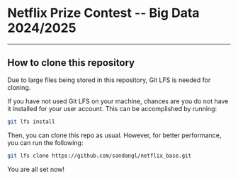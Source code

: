 # Netflix Prize Contest -- Big Data 2024/2025
---


## How to clone this repository

Due to large files being stored in this repository, Git LFS is needed for cloning.

If you have not used Git LFS on your machine, chances are you do not have it installed for your user account. This can be accomplished by running:
```bash
git lfs install
```

Then, you can clone this repo as usual. However, for better performance, you can run the following:
```bash
git lfs clone https://github.com/sandangl/netflix_base.git
```

You are all set now!